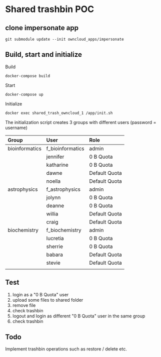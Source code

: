 # Shared trashbin POC

## clone impersonate app

```
git submodule update --init owncloud_apps/impersonate
```

## Build, start and initialize

Build

```
docker-compose build
```

Start

```
docker-compose up
```

Initialize

```
docker exec shared_trash_owncloud_1 /app/init.sh
```

The initialization script creates 3 groups with different users (password = username)

| Group          | User             | Role          |
|:---------------|:-----------------|:--------------|
| bioinformatics | f_bioinformatics | admin         |
|                | jennifer         | 0 B Quota     |
|                | katharine        | 0 B Quota     |
|                | dawne            | Default Quota |
|                | noella           | Default Quota |
| astrophysics   | f_astrophysics   | admin         |
|                | jolynn           | 0 B Quota     |
|                | deanne           | 0 B Quota     |
|                | willia           | Default Quota |
|                | craig            | Default Quota |
| biochemistry   | f_biochemistry   | admin         |
|                | lucretia         | 0 B Quota     |
|                | sherrie          | 0 B Quota     |
|                | babara           | Default Quota |
|                | stevie           | Default Quota |
|                |                  |               |


## Test

1. login as a "0 B Quota" user
2. upload some files to shared folder
3. remove file
4. check trashbin
5. logout and login as different "0 B Quota" user in the same group
6. check trashbin

## Todo

Implement trashbin operations such as restore / delete etc.
